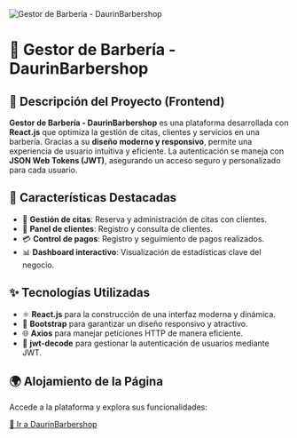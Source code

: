 <div>

   <img src="https://i.imgur.com/30uMsG9.png" alt="Gestor de Barbería - DaurinBarbershop">

 <h1>💈 Gestor de Barbería - DaurinBarbershop</h1>

<h2>🔧 Descripción del Proyecto (Frontend)</h2>
    <p>
        <strong>Gestor de Barbería - DaurinBarbershop</strong> es una plataforma desarrollada con
        <strong>React.js</strong> que optimiza la
        gestión de citas, clientes y servicios en una barbería. Gracias a su <strong>diseño moderno y
            responsivo</strong>, permite una
        experiencia de usuario intuitiva y eficiente. La autenticación se maneja con <strong>JSON Web Tokens
            (JWT)</strong>, asegurando
        un acceso seguro y personalizado para cada usuario.
    </p>

 <h2>🚀 Características Destacadas</h2>
    
<ul>
        <li>📅 <strong>Gestión de citas</strong>: Reserva y administración de citas con clientes.</li>
        <li>👤 <strong>Panel de clientes</strong>: Registro y consulta de clientes.</li>
        <li>💳 <strong>Control de pagos</strong>: Registro y seguimiento de pagos realizados.</li>
        <li>📊 <strong>Dashboard interactivo</strong>: Visualización de estadísticas clave del negocio.</li>
    </ul>

<h2>✨ Tecnologías Utilizadas</h2>
    <ul>
        <li>⚛️ <strong>React.js</strong> para la construcción de una interfaz moderna y dinámica.</li>
        <li>📱 <strong>Bootstrap</strong> para garantizar un diseño responsivo y atractivo.</li>
        <li>🌐 <strong>Axios</strong> para manejar peticiones HTTP de manera eficiente.</li>
        <li>🔑 <strong>jwt-decode</strong> para gestionar la autenticación de usuarios mediante JWT.</li>
    </ul>

<h2>🌍 Alojamiento de la Página</h2>
    <p>Accede a la plataforma y explora sus funcionalidades:</p>
    <p><a href="https://daurinbarbershop.netlify.app" target="_blank">🚀 Ir a DaurinBarbershop</a></p>
</div>
